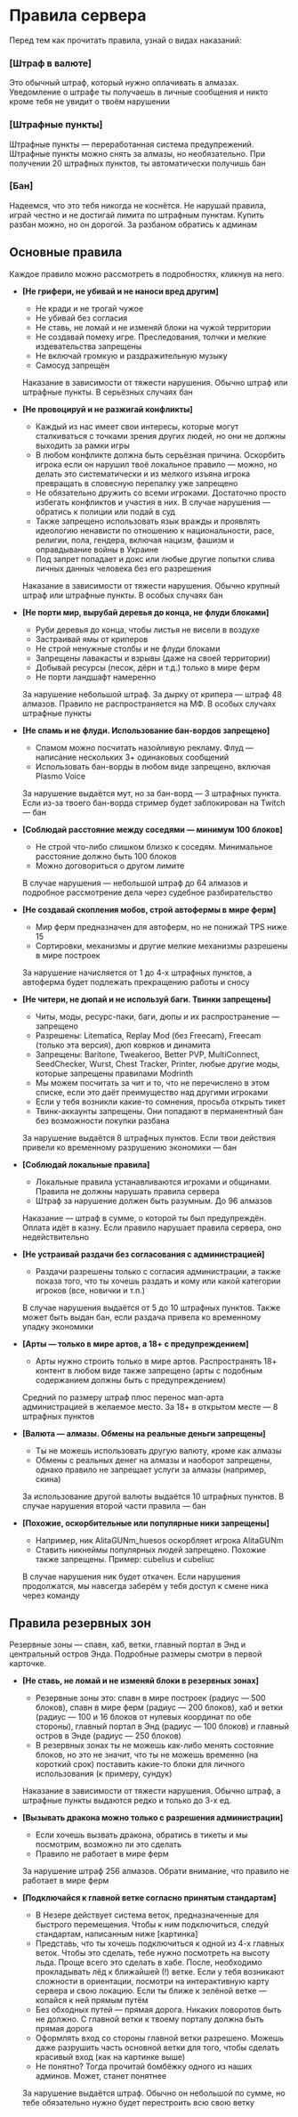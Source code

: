 # Правила сервера
Перед тем как прочитать правила, узнай о видах наказаний:

### [Штраф в валюте]
Это обычный штраф, который нужно оплачивать в алмазах. Уведомление о штрафе ты получаешь в личные сообщения и никто кроме тебя не увидит о твоём нарушении

### [Штрафные пункты]
Штрафные пункты — переработанная система предупрежений. Штрафные пункты можно снять за алмазы, но необязательно. При получении 20 штрафных пунктов, ты автоматически получишь бан

### [Бан]
Надеемся, что это тебя никогда не коснётся. Не нарушай правила, играй честно и не достигай лимита по штрафным пунктам. Купить разбан можно, но он дорогой. За разбаном обратись к админам

## Основные правила
Каждое правило можно рассмотреть в подробностях, кликнув на него.

- **[Не грифери, не убивай и не наноси вред другим]**
  - Не кради и не трогай чужое
  - Не убивай без согласия
  - Не ставь, не ломай и не изменяй блоки на чужой территории
  - Не создавай помеху игре. Преследования, толчки и мелкие издевательства запрещены
  - Не включай громкую и раздражительную музыку
  - Самосуд запрещён

  Наказание в зависимости от тяжести нарушения. Обычно штраф или штрафные пункты. В серьёзных случаях бан

- **[Не провоцируй и не разжигай конфликты]**
  - Каждый из нас имеет свои интересы, которые могут сталкиваться с точками зрения других людей, но они не должны выходить за рамки игры
  - В любом конфликте должна быть серьёзная причина. Оскорбить игрока если он нарушил твоё локальное правило — можно, но делать это систематически и из мелкого изъяна игрока превращать в словесную перепалку уже запрещено
  - Не обязательно дружить со всеми игроками. Достаточно просто избегать конфликтов и участия в них. В случае нарушения — обратись к полиции или подай в суд
  - Также запрещено использовать язык вражды и проявлять идеологию ненависти по отношению к национальности, расе, религии, пола, гендера, включая нацизм, фашизм и оправдывание войны в Украине
  - Под запрет попадает и докс или любые другие попытки слива личных данных человека без его разрешения

  Наказание в зависимости от тяжести нарушения. Обычно крупный штраф или штрафные пункты. В особых случаях бан

- **[Не порти мир, вырубай деревья до конца, не флуди блоками]**
  - Руби деревья до конца, чтобы листья не висели в воздухе
  - Застраивай ямы от криперов
  - Не строй ненужные столбы и не флуди блоками
  - Запрещены лавакасты и взрывы (даже на своей территории)
  - Добывай ресурсы (песок, дёрн и т.д.) только в мире ферм
  - Не порти ландшафт намеренно

  За нарушение небольшой штраф. За дырку от крипера — штраф 48 алмазов. Правило не распространяется на МФ. В особых случаях штрафные пункты

- **[Не спамь и не флуди. Использование бан-вордов запрещено]**
  - Спамом можно посчитать назойливую рекламу. Флуд — написание нескольких 3+ одинаковых сообщений
  - Использовать бан-ворды в любом виде запрещено, включая Plasmo Voice

  За нарушение выдаётся мут, но за бан-ворд — 3 штрафных пункта. Если из-за твоего бан-ворда стример будет заблокирован на Twitch — бан

- **[Соблюдай расстояние между соседями — минимум 100 блоков]**
  - Не строй что-либо слишком близко к соседям. Минимальное расстояние должно быть 100 блоков
  - Можно договориться о другом лимите

  В случае нарушения — небольшой штраф до 64 алмазов и подробное рассмотрение дела через судебное разбирательство

- **[Не создавай скопления мобов, строй автофермы в мире ферм]**
  - Мир ферм предназначен для автоферм, но не понижай TPS ниже 15
  - Сортировки, механизмы и другие мелкие механизмы разрешены в мире построек

  За нарушение начисляется от 1 до 4-х штрафных пунктов, а автоферма будет подлежать прекращению работы и сносу

- **[Не читери, не дюпай и не используй баги. Твинки запрещены]**
  - Читы, моды, ресурс-паки, баги, дюпы и их распространение — запрещено
  - Разрешены: Litematica, Replay Mod (без Freecam), Freecam (только эта версия), дюп коврков и динамита
  - Запрещены: Baritone, Tweakeroo, Better PVP, MultiConnect, SeedChecker, Wurst, Chest Tracker, Printer, любые другие моды, которые запрещены правилами Modrinth
  - Мы можем посчитать за чит и то, что не перечислено в этом списке, если это даёт преимущество над другими игроками
  - Если у тебя возникли какие-то сомнения, просьба открыть тикет
  - Твинк-аккаунты запрещены. Они попадают в перманентный бан без возможности покупки разбана

  За нарушение выдаётся 8 штрафных пунктов. Если твои действия привели ко временному разрушению экономики — бан

- **[Соблюдай локальные правила]**
  - Локальные правила устанавливаются игроками и общинами. Правила не должны нарушать правила сервера
  - Штраф за нарушение должен быть разумным. До 96 алмазов

  Наказание — штраф в сумме, о которой ты был предупреждён. Оплата идёт в казну. Если правило нарушает правила сервера, оно недействительно

- **[Не устраивай раздачи без согласования с администрацией]**
  - Раздачи разрешены только с согласия администрации, а также показа того, что ты хочешь раздать и кому или какой категории игроков (все, новички и т.п.)

  В случае нарушения выдаётся от 5 до 10 штрафных пунктов. Также может быть выдан бан, если раздача привела ко временному упадку экономики

- **[Арты — только в мире артов, а 18+ с предупреждением]**
  - Арты нужно строить только в мире артов. Распространять 18+ контент в любом виде также запрещено (арты с подобным содержанием должны быть с предупреждением)

  Средний по размеру штраф плюс перенос мап-арта администрацией в желаемое место. За 18+ в открытом месте — 8 штрафных пунктов

- **[Валюта — алмазы. Обмены на реальные деньги запрещены]**
  - Ты не можешь использовать другую валюту, кроме как алмазы
  - Обмены с реальных денег на алмазы и наоборот запрещены, однако правило не запрещает услуги за алмазы (например, скина)

  За использование другой валюты выдаётся 10 штрафных пунктов. В случае нарушения второй части правила — бан

- **[Похожие, оскорбительные или популярные ники запрещены]**
  - Например, ник AlitaGUNm_huesos оскорбляет игрока AlitaGUNm
  - Ставить никнеймы популярных людей запрещено. Похожие также запрещены. Пример: cubelius и cubeliuc

  В случае нарушения ник будет откачен. Если нарушения продолжатся, мы навсегда заберём у тебя доступ к смене ника через команду

## Правила резервных зон
Резервные зоны — спавн, хаб, ветки, главный портал в Энд и центральный остров Энда. Подробные размеры смотри в первой карточке.

- **[Не ставь, не ломай и не изменяй блоки в резервных зонах]**
  - Резервные зоны это: спавн в мире построек (радиус — 500 блоков), спавн в мире ферм (радиус — 200 блоков), хаб и ветки (радиус — 100 и 16 блоков от нулевых координат по обе стороны), главный портал в Энд (радиус — 100 блоков) и главный остров в Энде (радиус — 250 блоков)
  - В резервных зонах ты не можешь как-либо менять состояние блоков, но это не значит, что ты не можешь временно (на короткий срок) поставить какие-то блоки для личного использования (к примеру, сундук)

  Наказание в зависимости от тяжести нарушения. Обычно штраф, а штрафные пункты выдаются редко и только до 3-х ед.

- **[Вызывать дракона можно только с разрешения администрации]**
  - Если хочешь вызвать дракона, обратись в тикеты и мы посмотрим, возможно ли это сделать
  - Правило не работает в мире ферм

  За нарушение штраф 256 алмазов. Обрати внимание, что правило не работает в мире ферм

- **[Подключайся к главной ветке согласно принятым стандартам]**
  - В Незере действует система веток, предназначенные для быстрого перемещения. Чтобы к ним подключиться, следуй стандартам, написанным ниже
    [картинка]
  - Представь, что ты хочешь подключиться к одной из 4-х главных веток. Чтобы это сделать, тебе нужно посмотреть на высоту льда. Проще всего это сделать в хабе. После, необходимо прокладывать лёд к ближайшей (!) ветке. Если у тебя возникают сложности в ориентации, посмотри на интерактивную карту сервера и свою локацию. Если ты ближе к зелёной ветке — копайся к ней прямым путём
  - Без обходных путей — прямая дорога. Никаких поворотов быть не должно. С главной ветки к твоему порталу должна быть прямая дорога
  - Оформлять вход со стороны главной ветки разрешено. Можешь даже разрушить часть основной ветки для того, чтобы сделать красивый вход (как на картинке выше)
  - Не понятно? Тогда прочитай бомбёжку одного из наших админов. Может, станет понятнее

  За нарушение выдаётся штраф. Обычно он небольшой по сумме, но тебе обязательно нужно будет перестроить всю свою ветку
